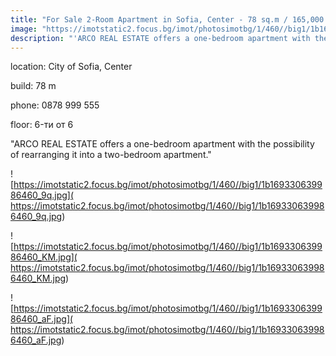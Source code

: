```yaml
---
title: "For Sale 2-Room Apartment in Sofia, Center - 78 sq.m / 165,000 EUR :: imot.bg Ad"
image: "https://imotstatic2.focus.bg/imot/photosimotbg/1/460//big1/1b169330639986460_ag.jpg"
description: "'ARCO REAL ESTATE offers a one-bedroom apartment with the possibility of rearranging it into a two-bedroom apartment.'"
---
```


location: City of Sofia, Center

build: 78 m

phone: 0878 999 555

floor: 6-ти от 6

"ARCO REAL ESTATE offers a one-bedroom apartment with the possibility of rearranging it into a two-bedroom apartment."


![https://imotstatic2.focus.bg/imot/photosimotbg/1/460//big1/1b169330639986460_9q.jpg]( https://imotstatic2.focus.bg/imot/photosimotbg/1/460//big1/1b169330639986460_9q.jpg)


![https://imotstatic2.focus.bg/imot/photosimotbg/1/460//big1/1b169330639986460_KM.jpg]( https://imotstatic2.focus.bg/imot/photosimotbg/1/460//big1/1b169330639986460_KM.jpg)


![https://imotstatic2.focus.bg/imot/photosimotbg/1/460//big1/1b169330639986460_aF.jpg]( https://imotstatic2.focus.bg/imot/photosimotbg/1/460//big1/1b169330639986460_aF.jpg)


